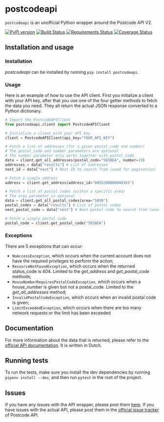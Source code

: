 # postcodeapi

`postcodeapi` is an unofficial Python wrapper around the Postcode API V2.

[![PyPI version](https://badge.fury.io/py/postcodeapi.svg)](https://badge.fury.io/py/postcodeapi)
[![Build Status](https://travis-ci.org/roedesh/postcodeapi.svg?branch=master)](https://travis-ci.org/roedesh/postcodeapi)
[![Requirements Status](https://requires.io/github/roedesh/postcodeapi/requirements.svg?branch=master)](https://requires.io/github/roedesh/postcodeapi/requirements/?branch=master)
[![Coverage Status](https://coveralls.io/repos/github/roedesh/postcodeapi/badge.svg?branch=master)](https://coveralls.io/github/roedesh/postcodeapi?branch=master)

## Installation and usage

### Installation

_postcodeapi_ can be installed by running `pip install postcodeapi`.

### Usage

Here is an example of how to use the API client. First you initialize a client with your API key, after that you use
one of the four getter methods to fetch the data you need. They all return the actual JSON response converted to a
Python dictionary.

```python
# Import the PostcodeAPIClient
from postcodeapi.client import PostcodeAPIClient

# Initialize a client with your API key
client = PostcodeAPIClient(api_key="YOUR_API_KEY")

# Fetch a list of addresses (for a given postal_code and number)
# The postal_code and number parameters are optional
# The number parameter only works together with postal_code
data = client.get_all_addresses(postal_code="5038EA", number=19)
addresses = data["results"] # List of addresses
next_id = data["next"] # Next ID to search from (used for pagination)

# Fetch a single address
address = client.get_address(address_id="0855200000046355")

# Fetch a list of postal codes (within a specific area)
# The area parameter is optional
data = client.get_all_postal_codes(area="5038")
postal_codes = data["results"] # List of postal codes
next_postal_code = data["next"] # Next postal code to search from (used for pagination)

# Fetch a single postal code
postal_code = client.get_postal_code("5038EA")
```

### Exceptions

There are 5 exceptions that can occur:

- `NoAccessException`, which occurs when the current account does not have the required privileges to perform the action;
- `ResourceNotFoundException`, which occurs when the returned status_code is 404. Limited to the *get_address* and *get_postal_code* methods;
- `HouseNumberRequiresPostalCodeException`, which occurs when a house_number is given but not a postal_code. Limited to the *get_all_addresses* method;
- `InvalidPostalCodeException`, which occurs when an invalid postal code is given;
- `LimitExceededException`, which occurs when there are too many network requests or the limit has been exceeded

## Documentation

For more information about the data that is returned, please refer to the [official API documentation](https://www.postcodeapi.nu/docs/). It is written in Dutch.

## Running tests

To run the tests, make sure you install the dev dependencies by running `pipenv install --dev`, and then run `pytest` in the root of the project.

## Issues

If you have any issues with the API wrapper, please post them [here](https://github.com/infoklik/postcodeapi/issues). If you have issues with the actual API,
please post them in the [official issue tracker](https://github.com/postcodeapi/postcodeapi/issues) of Postcode API.
